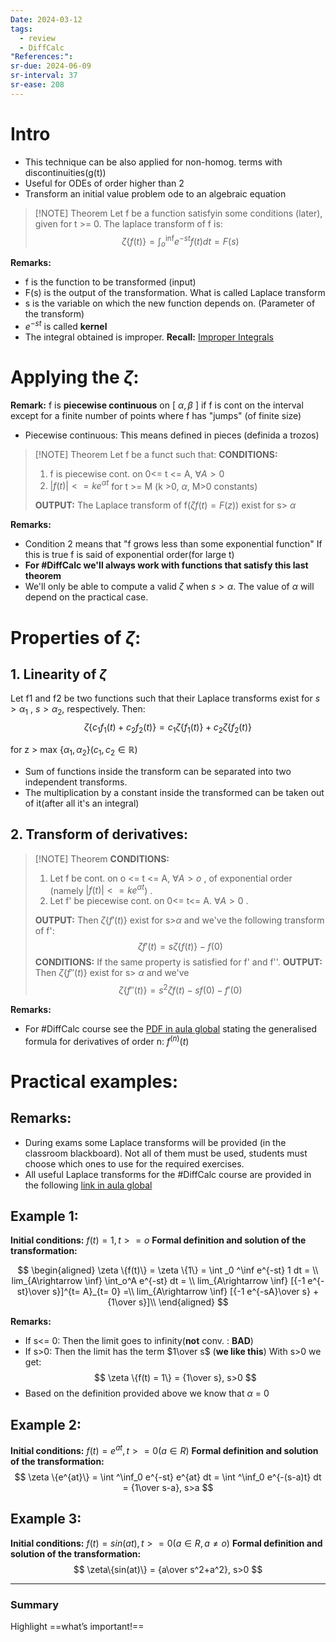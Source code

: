 ```yaml
---
Date: 2024-03-12
tags:
  - review
  - DiffCalc
"References:":
sr-due: 2024-06-09
sr-interval: 37
sr-ease: 208
---
```

# Intro
 + This technique can be also applied for non-homog. terms with discontinuities(g(t))
+ Useful for ODEs of order higher than 2
+ Transform an initial value problem ode to an algebraic equation 
> [!NOTE] Theorem
> Let f be a function satisfyin some conditions (later), given for t >= 0. The laplace transform of f is: 
$$
> \zeta \{f(t)\} = \int ^\inf _o e^{-st} f(t) dt = F(s)
$$

**Remarks:**
+ f is the function to be transformed (input)
+ F(s) is the output of the transformation. What is called Laplace transform
+ s is the variable on which the new function depends on. (Parameter of the transform)
+ $e^{-st}$ is called **kernel**
+ The integral obtained is improper. 
	**Recall:** [Improper Integrals](Improper%20Integrals.md)

# Applying the $\zeta$: 
**Remark:** f is **piecewise continuous** on \[ $\alpha, \beta$  \] if f is cont on the interval except for a finite number of points where f has "jumps" (of finite size)
+ Piecewise continuous: This means defined in pieces (definida a trozos)

> [!NOTE] Theorem 
> Let f be a funct such that:
> **CONDITIONS:**
> 1. f is piecewise cont. on 0<= t <= A, $\forall A >0$ 
> 2. $|f(t)| <= ke^{\alpha t}$ for t >= M
> (k >0, $\alpha$, M>0 constants)
> 
>**OUTPUT:**
> The Laplace transform of f($\zeta{f(t)} = F(z))$ exist for s> $\alpha$

**Remarks:**
+ Condition 2 means that "f grows less than some exponential function"
	If this is true f is said of exponential order(for large t)
+ **For #DiffCalc we'll always work with functions that satisfy this last theorem**
+ We'll only be able to compute a valid $\zeta$ when $s>\alpha$. The value of $\alpha$ will depend on the practical case.
# Properties of $\zeta$:
## 1. Linearity of $\zeta$
Let f1 and f2 be two functions such that their Laplace transforms exist for $s>\alpha_1$ , $s> \alpha_2$, respectively. Then:
$$
\zeta \{c_1f_1(t) + c_2f_2(t)\} = c_1\zeta\{f_1(t)\} + c_2\zeta\{f_2(t)\}
$$

for z > max $\{\alpha_1, \alpha_2\} (c_1, c_2 \in \mathbb{R})$
+ Sum of functions inside the transform can be separated into two independent transforms. 
+ The multiplication by a constant inside the transformed can be taken out of it(after all it's an integral)
## 2. Transform of derivatives: 

> [!NOTE] Theorem 
> **CONDITIONS:**
>1. Let f be cont. on o <= t <= A, $\forall A > o$ , of exponential order (namely $|f(t)| <= ke^{\alpha t}$) . 
>2. Let f' be piecewise cont. on 0<= t<= A. $\forall A>0$ . 
>
>**OUTPUT:**
>Then $\zeta\{f'(t)\}$ exist for s>$\alpha$ and we've the following transform of f':
$$
\zeta{f'(t)} = s\zeta\{f(t)\} -f(0)
$$
>**CONDITIONS:**
>If the same property is satisfied for f' and f''. 
>**OUTPUT:**
>Then $\zeta \{f''(t)\}$ exist for s> $\alpha$ and we've
$$
\zeta \{f''(t)\} = s^2\zeta{f(t)} - sf(0) - f'(0)
$$


**Remarks:**
+ For #DiffCalc course see the [PDF in aula global](https://aulaglobal.uc3m.es/pluginfile.php/6903203/mod_resource/content/1/Laplace_Transforms.pdf) stating the generalised formula for derivatives of order n: $f^{(n)}(t)$

# Practical examples: 
## Remarks:
+ During exams some Laplace transforms will be provided (in the classroom blackboard). Not all of them must be used, students must choose which ones to use for the required exercises.
+ All useful Laplace transforms for the #DiffCalc  course are provided in the following [link in aula global](https://aulaglobal.uc3m.es/pluginfile.php/6903203/mod_resource/content/1/Laplace_Transforms.pdf)
## Example 1:
**Initial conditions:**
$f(t) = 1, t>= o$
**Formal definition and solution of the transformation:**

$$
\begin{aligned}
\zeta \{f(t)\} = \zeta \{1\} = \int _0 ^\inf e^{-st} 1 dt = \\ lim_{A\rightarrow \inf} \int_o^A e^{-st} dt = \\
lim_{A\rightarrow \inf} [{-1 e^{-st}\over s}]^{t= A}_{t= 0} =\\ lim_{A\rightarrow \inf} [{-1 e^{-sA}\over s} + {1\over s}]\\
\end{aligned}
$$

**Remarks:** 
+ If s<= 0: Then the limit goes to infinity(**not** conv. : **BAD**)
+ If s>0: Then the limit has the term $1\over s$ (**we like this**)
With s>0 we get: 
$$
\zeta \{f(t) = 1\} = {1\over s}, s>0
$$
+ Based on the definition provided above we know that $\alpha$ = 0
## Example 2: 
**Initial conditions:**
$f(t) = e^{at}, t>= 0 (a\in R)$
**Formal definition and solution of the transformation:**
$$
\zeta \{e^{at}\} = \int ^\inf_0 e^{-st} e^{at} dt = \int ^\inf_0 e^{-(s-a)t} dt = {1\over s-a}, s>a
$$
## Example 3:
**Initial conditions:**
$f(t) = sin(at), t>= 0 (a\in R, a\not = o)$
**Formal definition and solution of the transformation:**
$$
\zeta\{sin(at)\} = {a\over s^2+a^2}, s>0
$$


---
### Summary
Highlight ==what’s important!==
